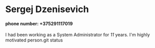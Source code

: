 # **Sergej Dzenisevich**
#### phone number: +375291117019
I had been working as a System Administrator for *11* years. I'm highly motivated person.git status
